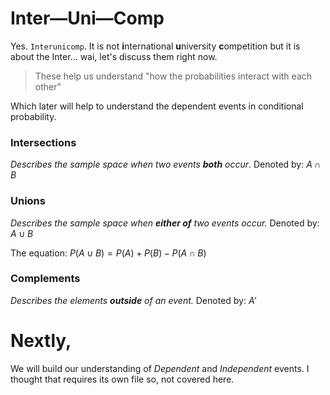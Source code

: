 # Inter—Uni—Comp
Yes. `Interunicomp`. It is not **i**nternational **u**niversity **c**ompetition but it is about the Inter... wai, let's discuss them right now.

> These help us understand "how the probabilities interact with each other"

Which later will help to understand the dependent events in conditional probability. 

### Intersections
*Describes the sample space when two events ***both*** occur*.
Denoted by: $A \cap B$

### Unions
*Describes the sample space when ***either of*** two events occur.*
Denoted by: $A \cup B$

The equation: $P(A \cup B) = P(A) + P(B) - P(A \cap B)$

### Complements
*Describes the elements ***outside*** of an event.*
Denoted by: $A'$

# Nextly,
We will build our understanding of *Dependent* and *Independent* events. I thought that requires its own file so, not covered here.